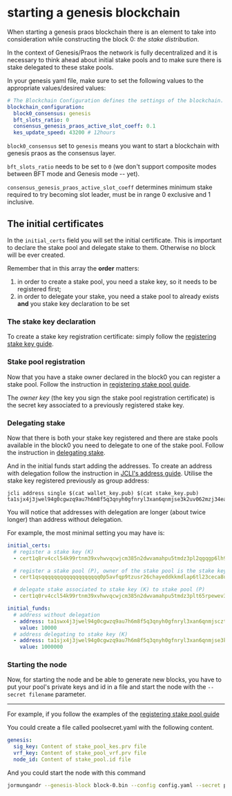 # starting a genesis blockchain

When starting a genesis praos blockchain there is an element to take
into consideration while constructing the block 0: _the stake distribution_.

In the context of Genesis/Praos the network is fully decentralized and it is
necessary to think ahead about initial stake pools and to make sure there
is stake delegated to these stake pools.

In your genesis yaml file, make sure to set the following values to the appropriate
values/desired values:

```yaml
# The Blockchain Configuration defines the settings of the blockchain.
blockchain_configuration:
  block0_consensus: genesis
  bft_slots_ratio: 0
  consensus_genesis_praos_active_slot_coeff: 0.1
  kes_update_speed: 43200 # 12hours
```

`block0_consensus` set to `genesis` means you want to start a blockchain with
genesis praos as the consensus layer.

`bft_slots_ratio` needs to be set to `0` (we don't support composite modes between
BFT mode and Genesis mode -- yet).

`consensus_genesis_praos_active_slot_coeff` determines minimum stake required to
try becoming slot leader, must be in range 0 exclusive and 1 inclusive.

## The initial certificates

In the `initial_certs` field you will set the initial certificate. This is important
to declare the stake pool and delegate stake to them. Otherwise no block will be ever
created.

Remember that in this array the **order** matters:

1. in order to create a stake pool, you need a stake key, so it needs to be registered
   first;
2. in order to delegate your stake, you need a stake pool to already exists **and** you
   stake key declaration to be set

### The stake key declaration

To create a stake key registration certificate: simply follow the
[registering stake key guide](../stake_pool/registering_stake.md).

### Stake pool registration

Now that you have a stake owner declared in the block0 you can register a stake pool.
Follow the instruction in [registering stake pool guide](../stake_pool/registering_stake_pool.md).

The _owner key_ (the key you sign the stake pool registration certificate) is the secret
key associated to a previously registered stake key.

### Delegating stake

Now that there is both your stake key registered and there are stake pools available
in the block0 you need to delegate to one of the stake pool. Follow the instruction
in [delegating stake](../stake_pool/delegating_stake.md).

And in the initial funds start adding the addresses. To create an address with delegation
follow the instruction in [JCLI's address guide](../jcli/address.md). Utilise the stake key
registered previously as group address:

```
jcli address single $(cat wallet_key.pub) $(cat stake_key.pub)
ta1sjx4j3jwel94g0cgwzq9au7h6m8f5q3qnyh0gfnryl3xan6qnmjse3k2uv062mzj34eacjnxthxqv8fvdcn6f4xhxwa7ms729ak3gsl4qrq2mm
```

You will notice that addresses with delegation are longer (about twice longer) than
address without delegation.

For example, the most minimal setting you may have is:

```yaml
initial_certs:
  # register a stake key (K)
  - cert1q8rv4ccl54k99rtnm39xvhwvqcwjcm385n2dwvamahpu5tmdz3pl2qgqgp6lh9x0mngzy5krzw6fgkhkcvkjj3e64qveny82fgzlyfqf62hsfdup8us3h4rayn66wlt97u6e4syu07grm9sghxy3zdjm0quu8eqrdfpysq

  # register a stake pool (P), owner of the stake pool is the stake key (K)
  - cert1qsqqqqqqqqqqqqqqqqqqq0p5avfqp9tzusr26chayeddkkmdlap6tl23ceca8unsghc22tap8clhrzslkehdycufa4ywvqvs4u36zctw4ydtg7xagprfgz0vuujh3lgtxgfszqzqj4xk4sxxyg392p5nqz8s7ev5wna7eqz7ycsuas05mrupmdsfk0fqqudanew6c0nckf5tsp0lgnk8e8j0dpnxvjk2usn52vs8umr3qrccegxaz

  # delegate stake associated to stake key (K) to stake pool (P)
  - cert1q0rv4ccl54k99rtnm39xvhwvqcwjcm385n2dwvamahpu5tmdz3plt65rpewev3a03xj7nfx5pz0xap2cjxjnxvt2ma9y9dalzder3xm5qyqyq0lx05ggrws0ghuffqrg7scqzdsd665v4m7087eam5zvw4f26v2tsea3ujrxly243sgqkn42uttk5juvq78ajvfx9ttcmj05lfuwtq9qhdxzr0

initial_funds:
  # address without delegation
  - address: ta1swx4j3jwel94g0cgwzq9au7h6m8f5q3qnyh0gfnryl3xan6qnmjsczt057x
    value: 10000
  # address delegating to stake key (K)
  - address: ta1sjx4j3jwel94g0cgwzq9au7h6m8f5q3qnyh0gfnryl3xan6qnmjse3k2uv062mzj34eacjnxthxqv8fvdcn6f4xhxwa7ms729ak3gsl4qrq2mm
    value: 1000000
```

### Starting the node

Now, for starting the node and be able to generate new blocks, you have to put your pool's private keys and id in a file and start the node with the `--secret filename` parameter.

---

For example, if you follow the examples of the [registering stake pool guide](../stake_pool/registering_stake_pool.md) 

You could create a file called poolsecret.yaml with the following content.

```yaml
genesis:
  sig_key: Content of stake_pool_kes.prv file
  vrf_key: Content of stake_pool_vrf.prv file
  node_id: Content of stake_pool.id file
```

And you could start the node with this command 

```sh
jormungandr --genesis-block block-0.bin --config config.yaml --secret poolsecret.yaml
```